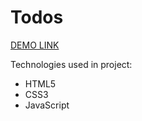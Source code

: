 # Todos

[DEMO LINK](https://artem5457.github.io/Todos/)

Technologies used in project:

- HTML5
- CSS3
- JavaScript

